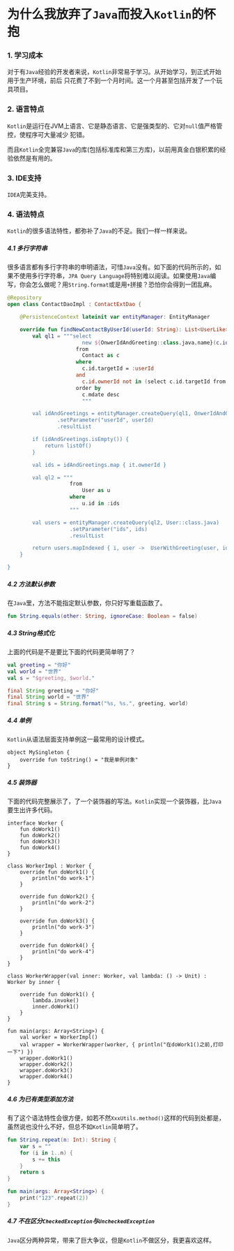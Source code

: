 # 为什么我放弃了`Java`而投入`Kotlin`的怀抱

### 1. 学习成本
对于有`Java`经验的开发者来说，`Kotlin`非常易于学习。从开始学习，到正式开始用于生产环境，前后
只花费了不到一个月时间。这一个月甚至包括开发了一个玩具项目。

### 2. 语言特点
`Kotlin`是运行在JVM上语言、它是静态语言、它是强类型的、它对`null`值严格管控，使程序可大量减少
犯错。

而且`Kotlin`全完兼容`Java`的库(包括标准库和第三方库)，以前用真金白银积累的经验依然是有用的。

### 3. IDE支持
`IDEA`完美支持。

### 4. 语法特点

`Kotlin`的很多语法特性，都弥补了`Java`的不足。我们一样一样来说。

##### 4.1 多行字符串

很多语言都有多行字符串的申明语法，可惜`Java`没有。如下面的代码所示的，如果不使用多行字符串，`JPA Query Language`将特别难以阅读。如果使用`Java`编写，你会怎么做呢？用`String.format`或是用`+`拼接？恐怕你会得到一团乱麻。

```Kotlin
@Repository
open class ContactDaoImpl : ContactExtDao {

    @PersistenceContext lateinit var entityManager: EntityManager

    override fun findNewContactByUserId(userId: String): List<UserLike> {
        val ql1 = """select
                        new ${OnwerIdAndGreeting::class.java.name}(c.id.ownerId, c.greeting)
                      from
                        Contact as c
                      where
                        c.id.targetId = :userId
                      and
                        c.id.ownerId not in (select c.id.targetId from Contact as c where c.id.ownerId = :userId)
                      order by
                        c.mdate desc
                        """

        val idAndGreetings = entityManager.createQuery(ql1, OnwerIdAndGreeting::class.java)
                .setParameter("userId", userId)
                .resultList

        if (idAndGreetings.isEmpty()) {
            return listOf()
        }

        val ids = idAndGreetings.map { it.ownerId }

        val ql2 = """
                    from
                        User as u
                    where
                        u.id in :ids
                    """

        val users = entityManager.createQuery(ql2, User::class.java)
                    .setParameter("ids", ids)
                    .resultList

        return users.mapIndexed { i, user ->  UserWithGreeting(user, idAndGreetings[i].greeting)}
    }

}
```

##### 4.2 方法默认参数

在`Java`里，方法不能指定默认参数，你只好写重载函数了。

```Kotlin
fun String.equals(other: String, ignoreCase: Boolean = false)
```

##### 4.3 String格式化

上面的代码是不是要比下面的代码更简单明了？

```Kotlin
val greeting = "你好"
val world = "世界"
val s = "$greeting, $world."
```

```Java
final String greeting = "你好"
final String world = "世界"
final String s = String.format("%s, %s.", greeting, world)
```

##### 4.4 单例

`Kotlin`从语法层面支持单例这一最常用的设计模式。

```
object MySingleton {
    override fun toString() = "我是单例对象"
}
```

##### 4.5 装饰器

下面的代码完整展示了，了一个装饰器的写法。`Kotlin`实现一个装饰器，比`Java`要生出许多代码。

```
interface Worker {
    fun doWork1()
    fun doWork2()
    fun doWork3()
    fun doWork4()
}

class WorkerImpl : Worker {
    override fun doWork1() {
        println("do work-1")
    }

    override fun doWork2() {
        println("do work-2")
    }

    override fun doWork3() {
        println("do work-3")
    }

    override fun doWork4() {
        println("do work-4")
    }
}

class WorkerWrapper(val inner: Worker, val lambda: () -> Unit) : Worker by inner {

    override fun doWork1() {
        lambda.invoke()
        inner.doWork1()
    }
}

fun main(args: Array<String>) {
    val worker = WorkerImpl()
    val wrapper = WorkerWrapper(worker, { println("在doWork1()之前,打印一下") })
    wrapper.doWork1()
    wrapper.doWork2()
    wrapper.doWork3()
    wrapper.doWork4()
}
```

##### 4.6 为已有类型添加方法

有了这个语法特性会很方便，如若不然`XxxUtils.method()`这样的代码到处都是，虽然说也没什么不好，但总不如`Kotlin`简单明了。

```Kotlin
fun String.repeat(n: Int): String {
    var s = ""
    for (i in 1..n) {
        s += this
    }
    return s
}

fun main(args: Array<String>) {
    print("123".repeat(2))
}
```

##### 4.7 不在区分`CheckedException`与`UncheckedException`

`Java`区分两种异常，带来了巨大争议，但是`Kotlin`不做区分，我更喜欢这样。
